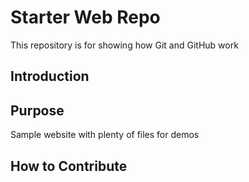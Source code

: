 # Starter Web Repo

This repository is for showing how Git and GitHub work

## Introduction


## Purpose

Sample website with plenty of files for demos


## How to Contribute